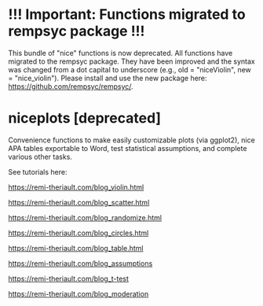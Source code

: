 # !!! Important: Functions migrated to rempsyc package !!!
This bundle of "nice" functions is now deprecated. All functions have migrated to the rempsyc package. They have been improved and the syntax was changed from a dot capital to underscore (e.g., old = "niceViolin", new = "nice_violin"). Please install and use the new package here: https://github.com/rempsyc/rempsyc/.

# niceplots [deprecated]
Convenience functions to make easily customizable plots (via ggplot2), nice APA tables exportable to Word, test statistical assumptions, and complete various other tasks.

See tutorials here:

https://remi-theriault.com/blog_violin.html

https://remi-theriault.com/blog_scatter.html

https://remi-theriault.com/blog_randomize.html

https://remi-theriault.com/blog_circles.html

https://remi-theriault.com/blog_table.html

https://remi-theriault.com/blog_assumptions

https://remi-theriault.com/blog_t-test

https://remi-theriault.com/blog_moderation
